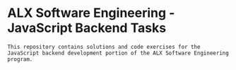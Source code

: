 # ALX Software Engineering - JavaScript Backend Tasks

` This repository contains solutions and code exercises for the JavaScript backend development portion of the ALX Software Engineering program. `

